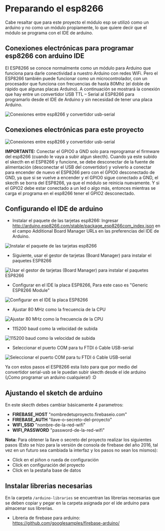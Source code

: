 Preparando el esp8266
==================
Cabe resaltar que para este proyecto el módulo esp se utilizó como un arduino y no como un módulo propiamente, lo que quiere decir que el módulo se programa con el IDE de arduino.

## Conexiones electrónicas para programar esp8266 con arduino IDE

El ESP8266 se conoce normalmente como un módulo para Arduino que funciona para darle conectividad a nuestro Arduino con redes WiFi. Pero el ESP8266 también puede funcionar como un microcontrolador, con un procesador que funciona con frecuencias de hasta 80Mhz (el doble de rápido que algunas placas Arduino). A continuación se mostrará la conexión que hay entre un convertidor USB TTL – Serial al ESP8266 para programarlo desde el IDE de Arduino y sin necesidad de tener una placa Arduino.

![Conexiones entre esp8266 y convertidor usb-serial](https://raw.githubusercontent.com/orejuelajd/esp8266-firebase/master/general-resources/01.png)

## Conexiones electrónicas para este proyecto

![Conexiones entre esp8266 y convertidor usb-serial](https://raw.githubusercontent.com/orejuelajd/esp8266-firebase/master/esp8266/connections/connections.png)

**IMPORTANTE:** Conectar el GPIO0 a GND solo para reprogramar el firmware del esp8266 (cuando le vaya a subir algun skecth). Cuando ya este subido el skecth en el ESP8266 y funcione, se debe desconectar de la fuente de alimentación (desconectar el USB del convertidor) y volverlo a conectar para encender de nuevo el ESP8266 pero con el GPIO0 desconectado de GND, ya que si se vuelve a encender y el GPIO0 sigue conectado a GND, el skecth se borra del ESP8266, ya que el módulo se reinicia nuevamente. Y si el GPIO2 debe estar conectado a un led o algo más, entonces mientras se carga el programa en el esp8266 tener el GPIO2 desconectado.

## Configurando el IDE de arduino

* Instalar el paquete de las tarjetas esp8266: Ingresar http://arduino.esp8266.com/stable/package_esp8266com_index.json en el campo Additional Board Manager URLs en las preferencias del IDE de Arduino.

![Instalar el paquete de las tarjetas esp8266](https://raw.githubusercontent.com/orejuelajd/esp8266-firebase/master/general-resources/02.png)

* Siguiente, usar el gestor de tarjetas (Board Manager) para instalar el paquetes ESP8266

![Usar el gestor de tarjetas (Board Manager) para instalar el paquetes ESP8266](https://raw.githubusercontent.com/orejuelajd/esp8266-firebase/master/general-resources/03.png)

* Configurar en el IDE la placa ESP8266, Para este caso es "Generic ESP8266 Module"

![Configurar en el IDE la placa ESP8266](https://raw.githubusercontent.com/orejuelajd/esp8266-firebase/master/general-resources/04.png)

* Ajustar 80 MHz como la frecuencia de la CPU

![Ajustar 80 MHz como la frecuencia de la CPU](https://raw.githubusercontent.com/orejuelajd/esp8266-firebase/master/general-resources/05.png)

* 115200 baud como la velocidad de subida

![115200 baud como la velocidad de subida](https://raw.githubusercontent.com/orejuelajd/esp8266-firebase/master/general-resources/06.png)

* Seleccionar el puerto COM para tu FTDI ó Cable USB-serial

![Seleccionar el puerto COM para tu FTDI ó Cable USB-serial](https://raw.githubusercontent.com/orejuelajd/esp8266-firebase/master/general-resources/07.png)

Ya con estos pasos el ESP8266 esta listo para que por medio del convertidor serial-usb se le puedan subir skecth desde el ide arduino (¡Como programar un arduino cualquiera!) :D

## Ajustando el sketch de arduino

 En este skecth debes cambiar básicamente 4 parametros:

* **FIREBASE_HOST** "nombredetuproyecto.firebaseio.com"
* **FIREBASE_AUTH** "llave-o-secreto-del-proyecto"
* **WIFI_SSID** "nombre-de-la-red-wifi"
* **WIFI_PASSWORD** "password-de-la-red-wifi"

**Nota:** Para obtener la llave o secreto del proyecto realizar los siguientes pasos (Esto se hizo para la versión de consola de firebase del año 2016, tal vez en un futuro sea cambiada la interfaz y los pasos no sean los mismos):

* Click en el piñon o rueda de configuración
* Click en configuración del proyecto
* Click en la pestaña base de datos

## Instalar librerias necesarias

En la carpeta `/arduino-libraries` se encuentran las librerias necesarias que se deben copiar y pegar en la carpeta asignada por el ide arduino para almacenar sus librerias.

* Libreria de firebase para arduino: https://github.com/googlesamples/firebase-arduino/